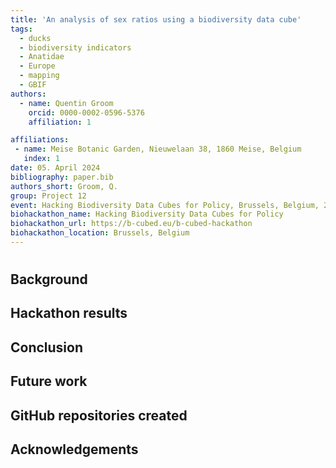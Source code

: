 ```yaml
---
title: 'An analysis of sex ratios using a biodiversity data cube'
tags:
  - ducks
  - biodiversity indicators
  - Anatidae
  - Europe
  - mapping
  - GBIF
authors:
  - name: Quentin Groom
    orcid: 0000-0002-0596-5376
    affiliation: 1

affiliations:
 - name: Meise Botanic Garden, Nieuwelaan 38, 1860 Meise, Belgium
   index: 1
date: 05. April 2024
bibliography: paper.bib
authors_short: Groom, Q.
group: Project 12
event: Hacking Biodiversity Data Cubes for Policy, Brussels, Belgium, 2024
biohackathon_name: Hacking Biodiversity Data Cubes for Policy
biohackathon_url: https://b-cubed.eu/b-cubed-hackathon
biohackathon_location: Brussels, Belgium
---
```



# 

## Background



## Hackathon results


## Conclusion


## Future work
## GitHub repositories created
## Acknowledgements
